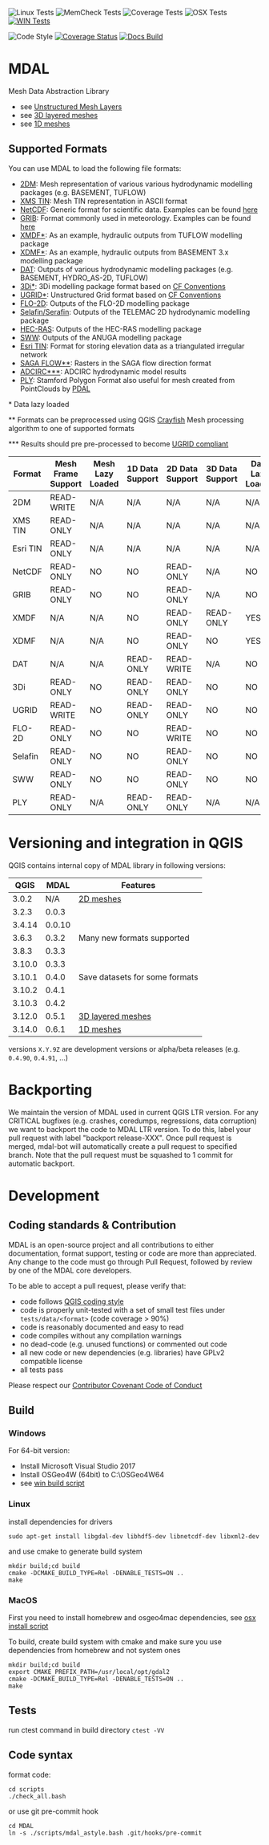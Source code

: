 ![Linux Tests](https://github.com/lutraconsulting/MDAL/workflows/Linux%20Tests/badge.svg?branch=master)
![MemCheck Tests](https://github.com/lutraconsulting/MDAL/workflows/MemCheck%20Tests/badge.svg)
![Coverage Tests](https://github.com/lutraconsulting/MDAL/workflows/Coverage%20Tests/badge.svg)
![OSX Tests](https://github.com/lutraconsulting/MDAL/workflows/OSX%20Tests/badge.svg)
[![WIN Tests](https://api.travis-ci.org/lutraconsulting/MDAL.svg?branch=master)](https://www.travis-ci.org/lutraconsulting/MDAL)

![Code Style](https://github.com/lutraconsulting/MDAL/workflows/Code%20Style/badge.svg)
[![Coverage Status](https://img.shields.io/coveralls/lutraconsulting/MDAL.svg)](https://coveralls.io/github/lutraconsulting/MDAL?branch=master)
[![Docs Build](https://dev.azure.com/lutraconsulting/MDAL/_apis/build/status/lutraconsulting.MDAL?branchName=master)](https://dev.azure.com/lutraconsulting/MDAL/_build/latest?definitionId=1&branchName=master)

# MDAL
Mesh Data Abstraction Library

- see [Unstructured Mesh Layers](https://github.com/qgis/QGIS-Enhancement-Proposals/issues/119)
- see [3D layered meshes](https://github.com/qgis/QGIS-Enhancement-Proposals/issues/158)
- see [1D meshes](https://github.com/qgis/QGIS-Enhancement-Proposals/issues/164)

## Supported Formats

You can use MDAL to load the following file formats:

- [2DM](https://www.xmswiki.com/wiki/SMS:2D_Mesh_Files_*.2dm): Mesh representation of various various hydrodynamic modelling packages (e.g. BASEMENT, TUFLOW)
- [XMS TIN](https://www.xmswiki.com/wiki/TIN_Files): Mesh TIN representation in ASCII format
- [NetCDF](https://en.wikipedia.org/wiki/NetCDF): Generic format for scientific data. Examples can be found [here](http://apps.ecmwf.int/datasets/data/interim-full-daily/levtype=sfc/)
- [GRIB](https://en.wikipedia.org/wiki/GRIB): Format commonly used in meteorology. Examples can be found [here](http://apps.ecmwf.int/datasets/data/interim-full-daily/levtype=sfc/)
- [XMDF*](https://en.wikipedia.org/wiki/XMDF): As an example, hydraulic outputs from TUFLOW modelling package
- [XDMF*](http://xdmf.org/index.php/Main_Page): As an example, hydraulic outputs from BASEMENT 3.x modelling package
- [DAT](http://www.xmswiki.com/wiki/SMS:ASCII_Dataset_Files_*.dat): Outputs of various hydrodynamic modelling packages (e.g. BASEMENT, HYDRO_AS-2D, TUFLOW)
- [3Di*](http://www.3di.nu): 3Di modelling package format based on [CF Conventions](http://cfconventions.org)
- [UGRID*](https://www.deltares.nl/en/): Unstructured Grid format based on [CF Conventions](http://cfconventions.org)
- [FLO-2D](http://www.flo-2d.com/): Outputs of the FLO-2D modelling package
- [Selafin/Serafin](https://www.gdal.org/drv_selafin.html): Outputs of the TELEMAC 2D hydrodynamic modelling package
- [HEC-RAS](http://www.hec.usace.army.mil/software/hec-ras/): Outputs of the HEC-RAS modelling package
- [SWW](http://anuga.anu.edu.au/): Outputs of the ANUGA modelling package
- [Esri TIN](https://en.wikipedia.org/wiki/Esri_TIN): Format for storing elevation data as a triangulated irregular network
- [SAGA FLOW**](https://gis.stackexchange.com/a/254942/59405): Rasters in the SAGA flow direction format
- [ADCIRC***](https://adcirc.org): ADCIRC hydrodynamic model results
- [PLY](https://en.wikipedia.org/wiki/PLY_(file_format)): Stamford Polygon Format also useful for mesh created from PointClouds by [PDAL](pdal.io)

\* Data lazy loaded

\*\* Formats can be preprocessed using QGIS [Crayfish](https://plugins.qgis.org/plugins/crayfish/) Mesh processing algorithm to one of supported formats

\*\*\* Results should pre pre-processed to become [UGRID compliant](https://github.com/lutraconsulting/MDAL/issues/155#issuecomment-530853839)

| Format  | Mesh Frame Support | Mesh Lazy Loaded | 1D Data Support | 2D Data Support | 3D Data Support | Data Lazy Loaded |
| ------- | ------- | ------- | ------- | ------- | ------- | ------- | 
| 2DM   |  READ-WRITE | N/A | N/A | N/A | N/A | N/A |
| XMS TIN   | READ-ONLY | N/A | N/A | N/A | N/A | N/A |
| Esri TIN   |  READ-ONLY | N/A | N/A | N/A | N/A | N/A |
| NetCDF   |  READ-ONLY | NO | NO | READ-ONLY | N/A | NO | 
| GRIB   |  READ-ONLY | NO | NO | READ-ONLY | N/A | NO | 
| XMDF   |  N/A | N/A | NO | READ-ONLY | READ-ONLY | YES |
| XDMF   |  N/A | N/A | NO | READ-ONLY | NO | YES |
| DAT   |  N/A | N/A | READ-ONLY | READ-WRITE | N/A | NO | 
| 3Di   |  READ-ONLY | NO |  READ-ONLY | READ-ONLY | NO | NO | 
| UGRID   |  READ-WRITE | NO | READ-ONLY | READ-ONLY | NO | NO | 
| FLO-2D   |  READ-ONLY  | NO | NO | READ-WRITE | NO | NO  | 
| Selafin   |  READ-ONLY | NO | NO | READ-ONLY | NO | NO | 
| SWW   |  READ-ONLY | NO | NO | READ-ONLY | NO | NO | 
| PLY   | READ-ONLY | N/A | READ-ONLY | READ-ONLY | N/A | N/A |

# Versioning and integration in QGIS

QGIS contains internal copy of MDAL library in following versions:

| QGIS    | MDAL    | Features | 
| ------- | ------- | -------- |
| 3.0.2   | N/A     |  [2D meshes](https://github.com/qgis/QGIS-Enhancement-Proposals/issues/119) |
| 3.2.3   | 0.0.3   |          |
| 3.4.14  | 0.0.10  |          |
| 3.6.3   | 0.3.2   | Many new formats supported |
| 3.8.3   | 0.3.3   | |
| 3.10.0  | 0.3.3   | |
| 3.10.1  | 0.4.0   | Save datasets for some formats |
| 3.10.2  | 0.4.1   | |
| 3.10.3  | 0.4.2   | |
| 3.12.0  | 0.5.1   |  [3D layered meshes](https://github.com/qgis/QGIS-Enhancement-Proposals/issues/158) |
| 3.14.0  | 0.6.1   |  [1D meshes](https://github.com/qgis/QGIS-Enhancement-Proposals/issues/164) | 

versions `X.Y.9Z` are development versions or alpha/beta releases (e.g. `0.4.90`, `0.4.91`, ...)

# Backporting 

We maintain the version of MDAL used in current QGIS LTR version. For any CRITICAL bugfixes (e.g. crashes, coredumps, regressions, data corruption) we want to backport the code to MDAL LTR version. To do this, label your pull request with label "backport release-XXX". Once pull request is merged, mdal-bot will automatically create a pull request to specified branch. Note that the pull request must be squashed to 1 commit for automatic backport.

# Development

## Coding standards & Contribution

MDAL is an open-source project and all contributions to either documentation, format support, testing or code are 
more than appreciated. Any change to the code must go through Pull Request, followed by review by one of the 
MDAL core developers. 

To be able to accept a pull request, please verify that:

- code follows [QGIS coding style](https://docs.qgis.org/testing/en/docs/developers_guide/codingstandards.html)
- code is properly unit-tested with a set of small test files under `tests/data/<format>` (code coverage > 90%)
- code is reasonably documented and easy to read
- code compiles without any compilation warnings
- no dead-code (e.g. unused functions) or commented out code
- all new code or new dependencies (e.g. libraries) have GPLv2 compatible license
- all tests pass

Please respect our [Contributor Covenant Code of Conduct](code_of_conduct.md)

## Build 

### Windows 

For 64-bit version:

* Install Microsoft Visual Studio 2017
* Install OSGeo4W (64bit) to C:\OSGeo4W64
* see [win build script](scripts/ci/windows/build.bash)

### Linux

install dependencies for drivers

```
sudo apt-get install libgdal-dev libhdf5-dev libnetcdf-dev libxml2-dev
```

and use cmake to generate build system

```
mkdir build;cd build
cmake -DCMAKE_BUILD_TYPE=Rel -DENABLE_TESTS=ON ..
make
```

### MacOS

First you need to install homebrew and osgeo4mac dependencies, 
see [osx install script](scripts/ci/osx/install.bash)

To build, create build system with cmake and make sure you
use dependencies from homebrew and not system ones

```
mkdir build;cd build
export CMAKE_PREFIX_PATH=/usr/local/opt/gdal2
cmake -DCMAKE_BUILD_TYPE=Rel -DENABLE_TESTS=ON ..
make
```

## Tests

run ctest command in build directory `ctest -VV`

## Code syntax

format code:
```
cd scripts
./check_all.bash
```

or use git pre-commit hook
```
cd MDAL
ln -s ./scripts/mdal_astyle.bash .git/hooks/pre-commit
```

